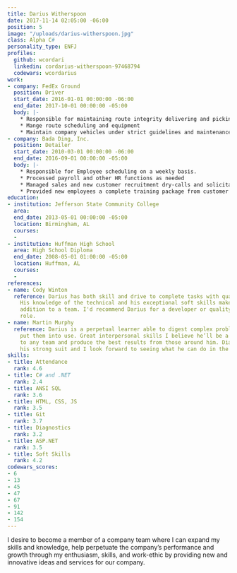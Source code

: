 ```yaml
---
title: Darius Witherspoon
date: 2017-11-14 02:05:00 -06:00
position: 5
image: "/uploads/darius-witherspoon.jpg"
class: Alpha C#
personality_type: ENFJ
profiles:
  github: wcordari
  linkedin: cordarius-witherspoon-97468794
  codewars: wcordarius
work:
- company: FedEx Ground
  position: Driver
  start_date: 2016-01-01 00:00:00 -06:00
  end_date: 2017-10-01 00:00:00 -05:00
  body: |-
    * Responsible for maintaining route integrity delivering and picking up at various customers in a timely and strictly scheduled manner in order to support the logistical and operational needs of each customer
    * Mange route scheduling and equipment
    * Maintain company vehicles under strict guidelines and maintenance schedules
- company: Bada Ding, Inc.
  position: Detailer
  start_date: 2010-03-01 00:00:00 -06:00
  end_date: 2016-09-01 00:00:00 -05:00
  body: |-
    * Responsible for Employee scheduling on a weekly basis.
    * Processed payroll and other HR functions as needed
    * Managed sales and new customer recruitment dry-calls and solicitation
    * Provided new employees a complete training package from customer standards to basic detailing and customer service skills.
education:
- institution: Jefferson State Community College
  area: 
  end_date: 2013-05-01 00:00:00 -05:00
  location: Birmingham, AL
  courses:
  - 
- institution: Huffman High School
  area: High School Diploma
  end_date: 2008-05-01 01:00:00 -05:00
  location: Huffman, AL
  courses:
  - 
references:
- name: Cody Winton
  reference: Darius has both skill and drive to complete tasks with quality and accuracy.
    His knowledge of the technical and his exceptional soft skills make him a great
    addition to a team. I'd recommend Darius for a developer or quality assurance
    role.
- name: Martin Murphy
  reference: Darius is a perpetual learner able to digest complex problems quickly and
    put them into use. Great interpersonal skills I believe he’ll be a valuable asset
    to any team and produce the best results from those around him. Diagnostics are
    his strong suit and I look forward to seeing what he can do in the wild.
skills:
- title: Attendance
  rank: 4.6
- title: C# and .NET
  rank: 2.4
- title: ANSI SQL
  rank: 3.6
- title: HTML, CSS, JS
  rank: 3.5
- title: Git
  rank: 3.7
- title: Diagnostics
  rank: 3.2
- title: ASP.NET
  rank: 3.5
- title: Soft Skills
  rank: 4.2
codewars_scores:
- 6
- 13
- 45
- 47
- 67
- 91
- 142
- 154
---
```


I desire to become a member of a company team where I can expand my skills and knowledge, help perpetuate the company’s performance and growth through my enthusiasm, skills, and work-ethic by providing new and innovative ideas and services for our company.